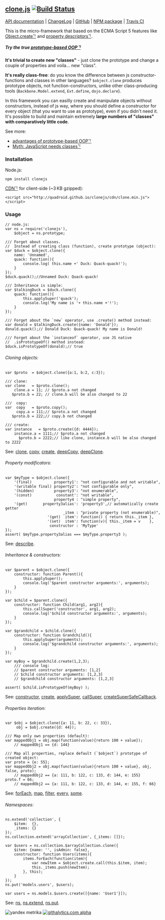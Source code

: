 ## [clone.js](http://clonejs.org) [![Build Status](https://travis-ci.org/quadroid/clonejs.png?branch=master "travis-ci.org")](https://travis-ci.org/quadroid/clonejs)
<!-- HIDDEN: -->
[API documentation](http://clonejs.org/symbols/%24object.html)
|  [ChangeLog](https://github.com/quadroid/clonejs/blob/master/CHANGELOG.md)
|  [GitHub](http://github.com/quadroid/clonejs)
|  [NPM package](http://npmjs.org/package/clonejs)
|  [Travis CI](http://travis-ci.org/quadroid/clonejs)
<!-- /HIDDEN -->

This is the micro-framework that based on the ECMA Script 5 features like [Object.create⠙][] and [property descriptors⠙][Object.defineProperty⠙].

##### Try the true [prototype-based OOP⠙](http://en.wikipedia.org/wiki/Prototype-based_programming)

**It's trivial to create new "classes"** - just clone the prototype and change a couple of properties and voila... new "class".

**It's really class-free**: do you know the difference between js constructor-functions and classes in other languages?
`$object.clone` produces prototype objects, not function-constructors, unlike other class-producing tools (`Backbone.Model.extend`, `Ext.define`, `dojo.declare`).

In this framework you can easilly create and manipulate objects without constructors, instead of js way,
where you should define a constructor for every object (that you want to use as prototype), even if you didn't need it.
It's possible to build and maintain extremely **large numbers of "classes" with comparatively little code**.

See more:

- [advantages of prototype-based OOP⠙](http://programmers.stackexchange.com/questions/110936/what-are-the-advantages-of-prototype-based-oop-over-class-based-oop#answers-header)
- [Myth: JavaScript needs classes⠙](http://www.2ality.com/2011/11/javascript-classes.html)

### Installation

Node.js:

    npm install clonejs

[CDN⠙][] for client-side (~3 KB gzipped):

    <script src="http://quadroid.github.io/clonejs/cdn/clone.min.js"></script>

### Usage

    // node.js:
    var ns = require('clonejs'),
        $object = ns.prototype;
        
    /// Forget about classes.    
    //  Instead of creating class (function), create prototype (object):
    var $duck = $object.clone({
        name: 'Unnamed',
        quack: function(){
            console.log( this.name +' Duck: Quack-quack!');
        }
    });
    $duck.quack();//Unnamed Duck: Quack-quack!
        
    /// Inheritance is simple: 
    var $talkingDuck = $duck.clone({
        quack: function(){
            this.applySuper('quack');
            console.log('My name is '+ this.name +'!');
        }       
    });
    
    /// Forget about the `new` operator, use .create() method instead:
    var donald = $talkingDuck.create({name: 'Donald'});
    donald.quack();// Donald Duck: Quack-quack! My name is Donald!

    /// Forget about the `instanceof` operator, use JS native 
    //  .isPrototypeOf() method instead:
    $duck.isPrototypeOf(donald);// true



###### Cloning objects:

    var $proto  = $object.clone({a:1, b:2, c:3});
    
    /// clone:
    var clone   = $proto.clone();
        clone.a = 11; // $proto.a not changed
       $proto.b = 22; // clone.b will be also changed to 22
        
    ///  copy: 
    var  copy   = $proto.copy();
         copy.a = 111;// $proto.a not changed
       $proto.b = 222;// copy.b not changed  
    
    /// create:
    var instance   = $proto.create({d: 4444});
        instance.a = 1111;// $proto.a not changed
          $proto.b = 2222;// like clone, instance.b will be also changed to 2222
        
See: [clone][], [copy][], [create][], [deepCopy][], [deepClone][].

###### Property modificators:

    var $myType = $object.clone({
        '(final)          property1': "not configurable and not writable",
        '(writable final) property2': "not configurable only",
        '(hidden)         property3': "not enumerable",
        '(const)           constant': "not writable",
                          property4 : "simple property",
        '(get)       property3alias': 'property3',// automatically create getter
                              _item : "private property (not enumerable)",
                       '(get)  item': function() { return this._item },
                       '(set)  item': function(v){ this._item = v    },
                        constructor : 'MyType'
    });
    assert( $myType.property3alias === $myType.property3 );

See: [describe][].

###### Inheritance & constructors:
        
    var $parent = $object.clone({
        constructor: function Parent(){
            this.applySuper();
            console.log('$parent constructor arguments:', arguments);
        }
    });
        
    var $child = $parent.clone({
        constructor: function Child(arg1, arg2){
            this.callSuper('constructor', arg1, arg2);
            console.log('$child constructor arguments:', arguments);
        }
    });
        
    var $grandchild = $child.clone({
        constructor: function Grandchild(){
            this.applySuper(arguments);
            console.log('$grandchild constructor arguments:', arguments);
        }
    });
        
    var myBoy = $grandchild.create(1,2,3);
        /// console log:
        // $parent constructor arguments: [1,2]
        // $child constructor arguments: [1,2,3]
        // $grandchild constructor arguments: [1,2,3]
        
    assert( $child.isPrototypeOf(myBoy) );

See: [constructor][], [create][], [applySuper][], [callSuper][], [createSuperSafeCallback][].

###### Properties iteration:

    var $obj = $object.clone({a: 11, b: 22, c: 33}),
         obj = $obj.create({d: 44});

    /// Map only own properties (default):
    var mappedObj1 = obj.map(function(value){return 100 + value});
        // mappedObj1 == {d: 144}

    /// Map all properties, replace default (`$object`) prototype of created object:
    var proto = {e: 55};
    var mappedObj2 = obj.map(function(value){return 100 + value}, obj, false, proto);
        // mappedObj2 == {a: 111, b: 122, c: 133, d: 144, e: 155}
    proto.f = 66;
        // mappedObj2 == {a: 111, b: 122, c: 133, d: 144, e: 155, f: 66}

See: [forEach][], [map][], [filter][], [every][], [some][].

###### Namespaces:

    ns.extend('collection', {
        $item:  {},
        _items: {}
    });
    ns.collection.extend('arrayCollection', {_items: []});
    
    var $users = ns.collection.$arrayCollection.clone({
        $item: {name: '', isAdmin: false},
        constructor: function Users(items){
            items.forEach(function(item){
                var newItem = $object.create.call(this.$item, item);
                this._items.push(newItem);
            }, this);
        }
    });
    ns.put('models.users', $users);

    var users = ns.models.$users.create([{name: 'User1'}]);

See: [ns][], [ns.extend][], [ns.put][].



[Object.create⠙]: https://developer.mozilla.org/en-US/docs/JavaScript/Reference/Global_Objects/Object/create
[Object.defineProperty⠙]: https://developer.mozilla.org/en-US/docs/JavaScript/Reference/Global_Objects/Object/defineProperty

[CDN⠙]: http://code.lancepollard.com/github-as-a-cdn/

[$object]:     http://clonejs.org/symbols/%24object.html

[clone]:       http://clonejs.org/symbols/%24object.html#clone
[create]:      http://clonejs.org/symbols/%24object.html#create
[copy]:        http://clonejs.org/symbols/%24object.html#copy
[deepCopy]:    http://clonejs.org/symbols/%24object.html#deepCopy
[deepClone]:   http://clonejs.org/symbols/%24object.html#deepClone

[describe]:    http://clonejs.org/symbols/%24object.html#.describe

[forEach]:     http://clonejs.org/symbols/%24object.html#forEach
[every]:       http://clonejs.org/symbols/%24object.html#every
[some]:        http://clonejs.org/symbols/%24object.html#some
[map]:         http://clonejs.org/symbols/%24object.html#map
[filter]:      http://clonejs.org/symbols/%24object.html#filter

[constructor]: http://clonejs.org/symbols/%24object.html#constructor
[applySuper]:  http://clonejs.org/symbols/%24object.html#applySuper
[callSuper]:   http://clonejs.org/symbols/%24object.html#callSuper
[createSuperSafeCallback]: http://clonejs.org/symbols/%24object.html#createSuperSafeCallback

[ns]:          http://clonejs.org/symbols/ns.html
[ns.extend]:   http://clonejs.org/symbols/ns.html#extend
[ns.put]:      http://clonejs.org/symbols/ns.html#put

<!-- HIDDEN: -->
![yandex metrika](http://mc.yandex.ru/watch/20738752)
[![githalytics.com alpha](https://cruel-carlota.pagodabox.com/3110be9614da5cb337ebd483c187010f "githalytics.com")](http://githalytics.com/quadroid/clonejs)
<!-- /HIDDEN -->